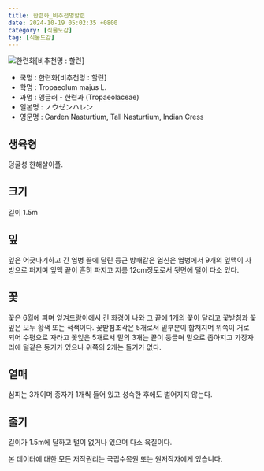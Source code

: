 ```yaml
---
title: 한련화_비추천명할련
date: 2024-10-19 05:02:35 +0800
category: [식물도감]
tag: [식물도감]
---
```




![한련화[비추천명 : 할련]](/fileUpload/plants/basic/Tropaeolaceae/Tropaeolum/13473/2_th2.JPG)
- 국명 : 한련화[비추천명 : 할련]
- 학명 : Tropaeolum majus L.
- 과명 : 앵글러 - 한련과 (Tropaeolaceae)
- 일본명 : ノウゼンハレン
- 영문명 : Garden Nasturtium, Tall Nasturtium, Indian Cress


## 생육형
덩굴성 한해살이풀.
## 크기
길이 1.5m
## 잎
잎은 어긋나기하고 긴 엽병 끝에 달린 둥근 방패같은 엽신은 엽병에서 9개의 잎맥이 사방으로 퍼지며 잎맥 끝이 흔히 파지고 지름 12cm정도로서 뒷면에 털이 다소 있다.
## 꽃
꽃은 6월에 피며 잎겨드랑이에서 긴 화경이 나와 그 끝에 1개의 꽃이 달리고 꽃받침과 꽃잎은 모두 황색 또는 적색이다. 꽃받침조각은 5개로서 밑부분이 합쳐지며 위쪽이 거로 되어 수평으로 자라고 꽃잎은 5개로서 밑의 3개는 끝이 둥글며 밑으로 좁아지고 가장자리에 털같은 동기가 있으나 위쪽의 2개는 돌기가 없다.
## 열매
심피는 3개이며 종자가 1개씩 들어 있고 성숙한 후에도 벌어지지 않는다.
## 줄기
길이가 1.5m에 달하고 털이 없거나 있으며 다소 육질이다.






본 데이터에 대한 모든 저작권리는 국립수목원 또는 원저작자에게 있습니다.

